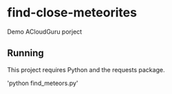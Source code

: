 # find-close-meteorites
Demo ACloudGuru porject


## Running

This project requires Python and the requests package.

'python find_meteors.py'
